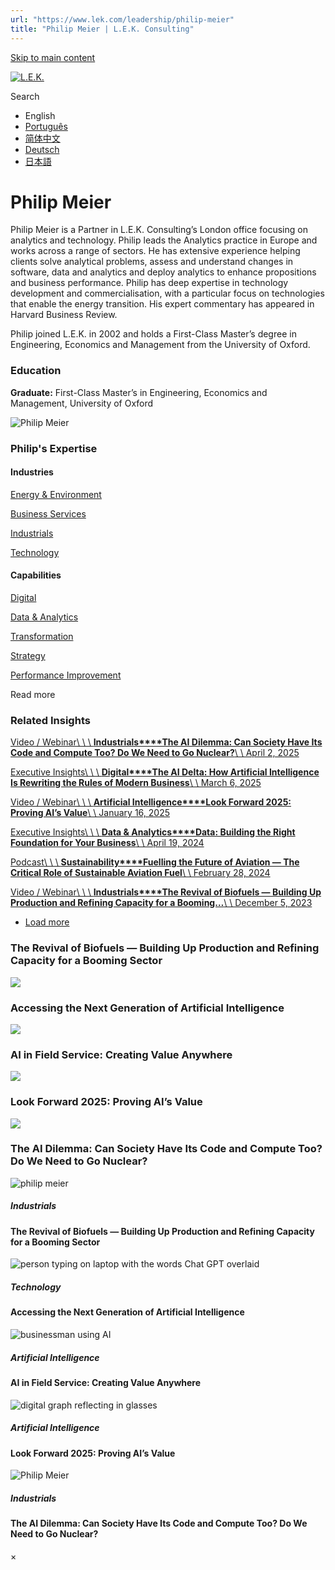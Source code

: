 ```yaml
---
url: "https://www.lek.com/leadership/philip-meier"
title: "Philip Meier | L.E.K. Consulting"
---
```


[Skip to main content](https://www.lek.com/leadership/philip-meier#main-content)

[![L.E.K.](https://www.lek.com/themes/lek/images/new-logo.svg)](https://www.lek.com/ "L.E.K.")

Search

- English
- [Português](https://www.lek.com/pt-br/lek-brazil)
- [简体中文](https://www.lek.com/zh-hant/lek-china)
- [Deutsch](https://www.lek.com/de/lek-germany)
- [日本語](https://www.lek.com/ja/lek-japan)

# Philip Meier

Philip Meier is a Partner in L.E.K. Consulting’s London office focusing on analytics and technology. Philip leads the Analytics practice in Europe and works across a range of sectors. He has extensive experience helping clients solve analytical problems, assess and understand changes in software, data and analytics and deploy analytics to enhance propositions and business performance. Philip has deep expertise in technology development and commercialisation, with a particular focus on technologies that enable the energy transition. His expert commentary has appeared in Harvard Business Review.

Philip joined L.E.K. in 2002 and holds a First-Class Master’s degree in Engineering, Economics and Management from the University of Oxford.

### Education

**Graduate:** First-Class Master’s in Engineering, Economics and Management, University of Oxford

![Philip Meier](https://www.lek.com/sites/default/files/profile-images/Philip-Meier_web.jpg)

### Philip's Expertise

#### Industries

[Energy & Environment](https://www.lek.com/industries/energy-environment)

[Business Services](https://www.lek.com/industries/business-services)

[Industrials](https://www.lek.com/industries/industrials)

[Technology](https://www.lek.com/industries/technology)

#### Capabilities

[Digital](https://www.lek.com/capabilities/digital)

[Data & Analytics](https://www.lek.com/capabilities/data-analytics)

[Transformation](https://www.lek.com/capabilities/organizational-strategy/transformation)

[Strategy](https://www.lek.com/capabilities/strategy)

[Performance Improvement](https://www.lek.com/capabilities/performance-improvement)

Read more

### Related Insights

[Video / Webinar\\
\\
\\
**Industrials****The AI Dilemma: Can Society Have Its Code and Compute Too? Do We Need to Go Nuclear?**\\
\\
April 2, 2025](https://www.lek.com/insights/ind/eu/vd/ai-dilemma-can-society-have-its-code-and-compute-too-do-we-need-go-nuclear)

[Executive Insights\\
\\
\\
**Digital****The AI Delta: How Artificial Intelligence Is Rewriting the Rules of Modern Business**\\
\\
March 6, 2025](https://www.lek.com/insights/dig/global/ei/ai-delta-how-artificial-intelligence-rewriting-rules-modern-business)

[Video / Webinar\\
\\
\\
**Artificial Intelligence****Look Forward 2025: Proving AI’s Value**\\
\\
January 16, 2025](https://www.lek.com/insights/all/eu/vd/look-forward-2025-proving-ais-value)

[Executive Insights\\
\\
\\
**Data & Analytics****Data: Building the Right Foundation for Your Business**\\
\\
April 19, 2024](https://www.lek.com/insights/all/global/ei/data-building-right-foundation-your-business)

[Podcast\\
\\
\\
**Sustainability****Fuelling the Future of Aviation — The Critical Role of Sustainable Aviation Fuel**\\
\\
February 28, 2024](https://www.lek.com/insights/sus/global/po/fuelling-future-aviation-critical-role-sustainable-aviation-fuel)

[Video / Webinar\\
\\
\\
**Industrials****The Revival of Biofuels — Building Up Production and Refining Capacity for a Booming…**\\
\\
December 5, 2023](https://www.lek.com/insights/ind/eu/vd/revival-biofuels-building-production-and-refining-capacity-booming-sector)

- [Load more](https://www.lek.com/leadership/philip-meier?page=1 "Load more items")

### The Revival of Biofuels — Building Up Production and Refining Capacity for a Booming Sector

![](https://fast.wistia.com/embed/medias/divqg9qr26/swatch)

### Accessing the Next Generation of Artificial Intelligence

![](https://fast.wistia.com/embed/medias/kfq5467hpo/swatch)

### AI in Field Service: Creating Value Anywhere

![](https://fast.wistia.com/embed/medias/sjybvbcwiz/swatch)

### Look Forward 2025: Proving AI’s Value

![](https://fast.wistia.com/embed/medias/5f065deg3f/swatch)

### The AI Dilemma: Can Society Have Its Code and Compute Too? Do We Need to Go Nuclear?

![philip meier](https://www.lek.com/sites/default/files/teaser-images/revival-biofuels_teaser.jpg)

##### Industrials

#### The Revival of Biofuels — Building Up Production and Refining Capacity for a Booming Sector

![person typing on laptop with the words Chat GPT overlaid ](https://www.lek.com/sites/default/files/teaser-images/accessing-next-gen-ai-teaser.png)

##### Technology

#### Accessing the Next Generation of Artificial Intelligence

![businessman using AI ](https://www.lek.com/sites/default/files/teaser-images/ai-field-service-teaser.png)

##### Artificial Intelligence

#### AI in Field Service: Creating Value Anywhere

![digital graph reflecting in glasses](https://www.lek.com/sites/default/files/teaser-images/look-forward-proving-ai-value-teaser-v2.png)

##### Artificial Intelligence

#### Look Forward 2025: Proving AI’s Value

![Philip Meier](https://www.lek.com/sites/default/files/teaser-images/ai-dilemma-nuclear-teaser.png)

##### Industrials

#### The AI Dilemma: Can Society Have Its Code and Compute Too? Do We Need to Go Nuclear?

×
